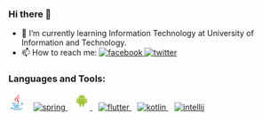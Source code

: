 ### Hi there 👋
- :book: I’m currently learning Information Technology at University of Information and Technology.
- 📫 How to reach me: 
  <a href="https://www.facebook.com/profile.php?id=100012485221583" target="_blank">
    <img src="https://img.icons8.com/fluent/48/000000/facebook-new.png" alt="facebook" width="35" height="35"/>
  </a>
  <a href="https://twitter.com/rye1905" target="_blank">
    <img src="https://img.icons8.com/fluent/50/000000/twitter.png" alt="twitter" width="35" height="35"/>
  </a> 
<!--
**mxt1905/mxt1905** is a ✨ _special_ ✨ repository because its `README.md` (this file) appears on your GitHub profile.
<img src="https://img.icons8.com/fluent/48/000000/facebook-new.png"/>
Here are some ideas to get you started:

- 🔭 I’m currently working on ...
- 🌱 I’m currently learning ...
- 👯 I’m looking to collaborate on ...
- 🤔 I’m looking for help with ...
- 💬 Ask me about ...
- 📫 How to reach me: ...
- 😄 Pronouns: ...
- ⚡ Fun fact: ...
-->


### Languages and Tools:

<p align="left">
  <div class="flex-container" style="justify-content: space-between">
  <a href="https://www.java.com" target="_blank"> <img src="https://raw.githubusercontent.com/devicons/devicon/master/icons/java/java-original.svg" alt="java" width="30" height="30"/></a> &ensp;
  <a href="https://spring.io/" target="_blank"> <img src="https://www.vectorlogo.zone/logos/springio/springio-icon.svg" alt="spring" width="30" height="30"/> </a> &ensp;
  <a href="https://developer.android.com" target="_blank"> <img src="https://raw.githubusercontent.com/devicons/devicon/master/icons/android/android-original-wordmark.svg" alt="android" width="30" height="30"/> </a> &ensp;
  <a href="https://flutter.dev" target="_blank"> <img src="https://www.vectorlogo.zone/logos/flutterio/flutterio-icon.svg" alt="flutter" width="30" height="30"/> </a> &ensp;
  <a href="https://kotlinlang.org" target="_blank"> <img src="https://www.vectorlogo.zone/logos/kotlinlang/kotlinlang-icon.svg" alt="kotlin" width="30" height="30"/> </a> &ensp;
  <a href="https://www.jetbrains.com/idea/promo/?gclid=57370b11dec81c66c36a6bbbcdc89309&gclsrc=3p.ds" target="_blank"> <img src="https://img.icons8.com/color/48/000000/intellij-idea.png" alt="intellij" width="30" height="30"/></a> &ensp;
</div>
</p> 
